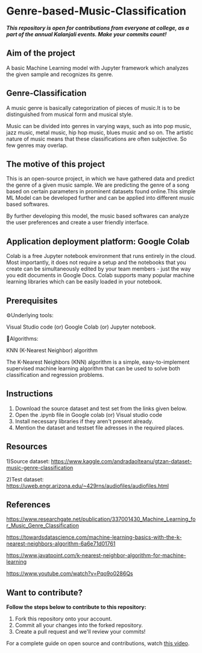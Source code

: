 # Genre-based-Music-Classification
***This repository is open for contributions from everyone at college, as a part of the annual Kalanjali events. Make your commits count!***

## Aim of the project
A basic Machine Learning model with Jupyter framework which analyzes the given sample and recognizes its genre.

## Genre-Classification
A music genre is basically categorization of pieces of music.It is to be distinguished from musical form and musical style.

Music can be divided into genres in varying ways, such as into pop music, jazz music, metal music, hip hop music, blues music and so on. The artistic nature of music means that these classifications are often subjective. So few genres may overlap.

## The motive of this project
This is an open-source project, in which we have gathered data and predict the genre of a given music sample. We are predicting the genre of a song based on certain parameters in prominent datasets found online.This simple ML Model can be developed further and can be applied into different music based softwares. 

By further developing this model, the music based softwares can analyze the user preferences and create a user friendly interface.

## Application deployment platform: Google Colab
Colab is a free Jupyter notebook environment that runs entirely in the cloud. Most importantly, it does not require a setup and the notebooks that you create can be simultaneously edited by your team members - just the way you edit documents in Google Docs. Colab supports many popular machine learning libraries which can be easily loaded in your notebook.


## Prerequisites
⚙Underlying tools:

Visual Studio code (or) Google Colab (or) Jupyter notebook.

📃Algorithms:

KNN (K-Nearest Neighbor) algorithm

The K-Nearest Neighbors (KNN) algorithm is a simple, easy-to-implement supervised machine learning algorithm that can be used to solve both classification and regression problems.

## Instructions
1) Download the source dataset and test set from the links given below.
2) Open the .ipynb file in Google colab (or) Visual studio code
3) Install necessary libraries if they aren't present already.
4) Mention the dataset and testset file adresses in the required places.


## Resources
1)Source dataset:
https://www.kaggle.com/andradaolteanu/gtzan-dataset-music-genre-classification
 
2)Test dataset:
https://uweb.engr.arizona.edu/~429rns/audiofiles/audiofiles.html

## References
https://www.researchgate.net/publication/337001430_Machine_Learning_for_Music_Genre_Classification

https://towardsdatascience.com/machine-learning-basics-with-the-k-nearest-neighbors-algorithm-6a6e71d01761

https://www.javatpoint.com/k-nearest-neighbor-algorithm-for-machine-learning

https://www.youtube.com/watch?v=Pqo9o0286Qs

## Want to contribute?
**Follow the steps below to contribute to this repository:**
1. Fork this repository onto your account.
2. Commit all your changes into the forked repository.
3. Create a pull request and we'll review your commits!

For a complete guide on open source and contributions, watch [this video](https://youtu.be/yzeVMecydCE).

